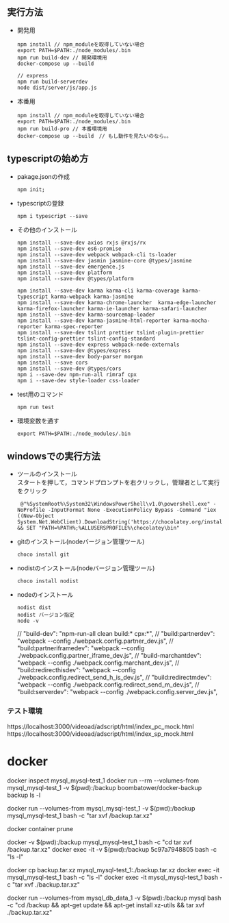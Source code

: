 ## 実行方法
  - 開発用
     ```$npm
    npm install // npm_moduleを取得していない場合
    export PATH=$PATH:./node_modules/.bin
    npm run build-dev // 開発環境用
    docker-compose up --build

    // express
    npm run build-serverdev
    node dist/server/js/app.js
    ``` 
  - 本番用
    ```$npm
    npm install // npm_moduleを取得していない場合
    export PATH=$PATH:./node_modules/.bin 
    npm run build-pro // 本番環境用
    docker-compose up --build　// もし動作を見たいのなら。。
    ``` 

## typescriptの始め方  

 - pakage.jsonの作成
    ```
    npm init;
    ```

 - typescriptの登録
    ```
    npm i typescript --save
    ```
 - その他のインストール
    ```$npm
    npm install --save-dev axios rxjs @rxjs/rx
    npm install --save-dev es6-promise
    npm install --save-dev webpack webpack-cli ts-loader
    npm install --save-dev jasmin jasmine-core @types/jasmine
    npm install --save-dev emergence.js
    npm install --save-dev platform 
    npm install --save-dev @types/platform 
    
    npm install --save-dev karma karma-cli karma-coverage karma-typescript karma-webpack karma-jasmine
    npm install --save-dev karma-chrome-launcher  karma-edge-launcher karma-firefox-launcher karma-ie-launcher karma-safari-launcher
    npm install --save-dev karma-sourcemap-loader
    npm install --save-dev karma-jasmine-html-reporter karma-mocha-reporter karma-spec-reporter
    npm install --save-dev tslint prettier tslint-plugin-prettier tslint-config-prettier tslint-config-standard
    npm install --save-dev express webpack-node-externals
    npm install --save-dev @types/express
    npm install --save-dev body-parser morgan
    npm install --save cors
    npm install --save-dev @types/cors
    npm i --save-dev npm-run-all rimraf cpx
    npm i --save-dev style-loader css-loader
    ```
 
- test用のコマンド
    ```$npm
    npm run test
    ```
- 環境変数を通す
    ```$npm 
    export PATH=$PATH:./node_modules/.bin 
    ``` 
## windowsでの実行方法
  - ツールのインストール  
    スタートを押して，コマンドプロンプトを右クリックし，管理者として実行をクリック
    ```
     @"%SystemRoot%\System32\WindowsPowerShell\v1.0\powershell.exe" -NoProfile -InputFormat None -ExecutionPolicy Bypass -Command "iex ((New-Object System.Net.WebClient).DownloadString('https://chocolatey.org/install.ps1'))" && SET "PATH=%PATH%;%ALLUSERSPROFILE%\chocolatey\bin"
    ```
  - gitのインストール(nodeバージョン管理ツール)
    ```
    choco install git
    ```
  - nodistのインストール(nodeバージョン管理ツール)
    ```
    choco install nodist
    ```
  - nodeのインストール
    ```
    nodist dist
    nodist バージョン指定
    node -v
    ```


    // "build-dev": "npm-run-all clean build:* cpx:*",
    // "build:partnerdev": "webpack --config ./webpack.config.partner_dev.js",
    // "build:partneriframedev": "webpack --config ./webpack.config.partner_iframe_dev.js",
    // "build-marchantdev": "webpack --config ./webpack.config.marchant_dev.js",
    // "build:redirecthisdev": "webpack --config ./webpack.config.redirect_send_h_is_dev.js",
    // "build:redirectmdev": "webpack --config ./webpack.config.redirect_send_m_dev.js",
    // "build:serverdev": "webpack --config ./webpack.config.server_dev.js",

### テスト環境
https://localhost:3000/videoad/adscript/html/index_pc_mock.html
https://localhost:3000/videoad/adscript/html/index_sp_mock.html


# docker
docker inspect mysql_mysql-test_1
docker run --rm --volumes-from mysql_mysql-test_1 -v $(pwd):/backup boombatower/docker-backup backup
ls -l

docker run --volumes-from mysql_mysql-test_1 -v $(pwd):/backup mysql_mysql-test_1 bash -c "tar xvf /backup.tar.xz"

docker container prune

docker -v $(pwd):/backup mysql_mysql-test_1 bash -c "cd tar xvf /backup.tar.xz"
docker exec -it -v $(pwd):/backup 5c97a7948805 bash -c "ls -l"



docker cp backup.tar.xz mysql_mysql-test_1:./backup.tar.xz
docker exec -it mysql_mysql-test_1 bash -c "ls -l"
docker exec -it mysql_mysql-test_1 bash -c "tar xvf ./backup.tar.xz"


docker run --volumes-from mysql_db_data_1 -v $(pwd):/backup mysql bash -c "cd /backup && apt-get update && apt-get install xz-utils && tar xvf ./backup.tar.xz"

